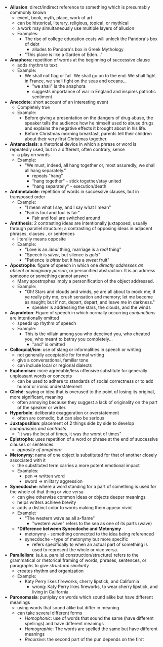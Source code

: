 - **Allusion**: direct/indirect reference to something which is presumably commonly known
	- event, book, myth, place, work of art
	- can be historical, literary, religious, topical, or mythical
	- a work may simultaneously use multiple layers of allusion
	- Examples: 
		- The rise of college education costs will unlock the Pandora's box of debt
			- alludes to Pandora's box in Greek Mythology
		- "This place is like a Garden of Eden..."
- **Anaphora**: repetition of words at the beginning of successive clause
	- adds rhythm to text
	- Example:
		- We shall not flag or fail. We shall go on to the end. We shall fight in France, we shall fight on the seas and oceans...
			- "we shall" is the anaphora
			- suggests importance of war in England and inspires patriotic sentiment
- **Anecdote**: short account of an interesting event
	- Completely true
	- Example: 
		- Before giving a presentation on the dangers of drug abuse, the speaker tells the audience how he himself used to abuse drugs and explains the negative effects it brought about in his life.
		- Before Christmas morning breakfast, parents tell their children about their very first Christmas together.
- **Antanaclasis**: a rhetorical device in which a phrase or word is repeatedly used, but in a different, often contrary, sense
	- a play on words
	- Example:
		- "We must, indeed, all hang together or, most assuredly, we shall all hang separately."
			- repeats "hang"
			- "hang together" - stick together/stay united
			- "hang separately" - execution/death
- **Antimetabole**: repetition of words in successive clauses, but in transposed order
	- Example:
		- "I mean what I say, and I say what I mean"
		- "Fair is foul and foul is fair"
			- Fair and foul are switched around
- **Antithesis**: 2 contrasting ideas are intentionally juxtaposed, usually through parallel structure; a contrasting of opposing ideas in adjacent phrases, clauses , or sentences
	- literally means opposite
	- Example:
		- "Love is an *ideal* thing, marriage is a *real* thing"
		- "Speech is *silver*, but silence is *gold*"
		- "Patience is *bitter* but it has a *sweet* fruit"
- **Apostrophe**: figure of speech in which one *directly addresses an absent or imaginary person*, or personified abstraction. It is an address someone or something cannot answer
	- Many apostrophes imply a personification of the object addressed.
	- Example:
		- "Oh! Stars and clouds and winds, ye are all about to mock me; if ye really pity me, crush sensation and memory; let me become as naught; but if not, depart, depart, and leave me in darkness."
			- speaker is addressing the stars, the clouds, and the winds
- **Asyndeton**: Figure of speech in which normally occurring *conjunctions* are intentionally omitted
	- speeds up rhythm of speech
	- Example: 
		- This is the villain among you who deceived you, who cheated you, who meant to betray you completely...
			- "and" is omitted
- **Colloquial/ism**: use of slang or informalities in speech or writing
	- not generally acceptable for formal writing
	- give a conversational, familiar tone
	- can include local or regional dialects
- **Euphemism**: more agreeable/less offensive substitute for generally unpleasant words or concepts
	- can be used to adhere to standards of social correctness or to add humor or ironic understatement
- **Cliché**: saying or idea that is overused to the point of losing its original, more significant, meaning
	- often annoying because they suggest a lack of originality on the part of the speaker or writer.
- **Hyperbole**: deliberate exaggeration or overstatement
	- often are comedic, but can also be serious
- **Juxtaposition**: placement of 2 things side by side to develop *comparisons and contrasts*
	- "It was the best of times, it was the worst of times"
- **Epistrophe**: uses repetition of a word or phrase at the end of successive clauses or sentences
	- _opposite of anaphora_
- **Metonymy**: name of one object is substituted for that of another closely associated with it
	- the substituted term carries a more potent emotional impact
	- Examples:
		- pen => written word
		- sword => military aggression
- **Synecdoche**: where a word standing for a part of something is used for the whole of that thing or vice versa
	- can give otherwise common ideas or objects deeper meanings
	- helps writers achieve brevity
	- adds a distinct color to words making them appear vivid
	- Example:
		- "The western wave as all a-flame"
			- "western wave" refers to the sea as one of its parts (wave)
	- ***Difference between Synecdoche and Metonymy**
		- metonymy - something connected to the idea being referenced
		- synecdoche - type of metonymy but more specific
			- refers specifically to when an actual part of something is used to represent the whole or vice versa.
- **Parallelism**: (a.k.a. parallel construction/structure) refers to the grammatical or rhetorical framing of words, phrases, sentences, or paragraphs to give *structural similarity*
	- creates rhythm and organization
	- Example:
		- Katy Perry likes fireworks, cherry lipstick, and California
			- wrong: Katy Perry likes fireworks, to wear cherry lipstick, and living in California
- **Paronomasia**: pun/play on words which sound alike but have different meanings
	- using words that sound alike but differ in meaning
	- can take several different forms
		- *Homophonic*: use of words that sound the same (have different spellings) and have different meanings
		- *Homographic*: The words are spelled the same but have different meanings
		- *Recursive*: the second part of the pun depends on the first